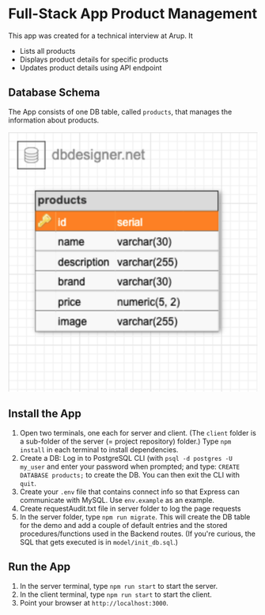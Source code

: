 # Full-Stack App Product Management

This app was created for a technical interview at Arup. 
It
 - Lists all products
 - Displays product details for specific products
 - Updates product details using API endpoint

 ## Database Schema

The App consists of one DB table, called `products`, that manages the information about products.

![link to products table](public/images/ProductsTable.png)


## Install the App

1. Open two terminals, one each for server and client. (The `client` folder is a sub-folder of the server (= project repository) folder.) Type `npm install` in each terminal to install dependencies.
2. Create a DB: Log in to PostgreSQL CLI (with `psql -d postgres -U my_user` and enter your password when prompted; and type: `CREATE DATABASE products;` to create the DB. You can then exit the CLI with `quit`.
3. Create your `.env` file that contains connect info so that Express can communicate with MySQL. Use `env.example` as an example.
5. Create requestAudit.txt file in server folder to log the page requests
4. In the server folder, type `npm run migrate`. This will create the DB table for the demo and add a couple of default entries and the stored procedures/functions used in the Backend routes. (If you're curious, the SQL that gets executed is in `model/init_db.sql`.)


## Run the App

1. In the server terminal, type `npm run start` to start the server.
1. In the client terminal, type `npm run start` to start the client.
1. Point your browser at `http://localhost:3000`.







